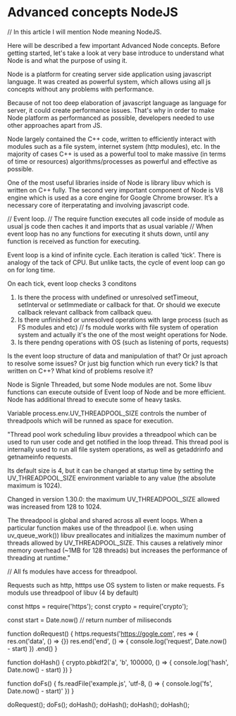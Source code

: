 # Advanced concepts NodeJS

// In this article I will mention Node meaning NodeJS.

Here will be described a few important Advanced Node concepts.
Before getting started, let's take a look at very base introduce to understand what Node is and what the purpose of using it.

Node is a platform for creating server side application using javascript language.
It was created as powerful system, which allows using all js concepts without any problems with performance.

Because of not too deep elaboration of javascript language as language for server, it could create performance issues.
That's why in order to make Node platform as performanced as possible, developers needed to use other approaches apart from JS.

Node largely contained the C++ code, written to efficiently interact with modules such as a file system, internet system (http modules), etc.
In the majority of cases C++ is used as a powerful tool to make massive (in terms of time or resources) algorithms/processes as powerful and effective as possible.

One of the most useful libraries inside of Node is library libuv which is written on C++ fully.
The second very important component of Node is V8 engine which is used as a core engine for Google Chrome browser.
It’s a necessary core of iterperatating and involving javascript code.


// Event loop. 
// The require function executes all code inside of module as usual js code then caches it and imports that as usual variable
// When event loop has no any functions for executing it shuts down, until any function is received as function for executing.


Event loop is a kind of infinite cycle.
Each iteration is called 'tick'.
There is analogy of the tack of CPU. But unlike tacts, the cycle of event loop can go on for long time. 

On each tick, event loop checks 3 conditons
1) Is there the process with undefined or unresolved setTimeout, setInterval or setImmediate or callback for that. Or should we execute callback relevant callback from callback queu.
2) Is there unfinished or unresolved operations with large process (such as FS modules and etc) // fs module works with file system of operation system and actually it's the one of the most weight operations for Node.
3) Is there pendng operations with OS (such as listening of ports, requests) 

Is the event loop structure of data and manipulation of that? Or just aproach to resolve some issues? Or just big function which run every tick?
Is that written on C++? 
What kind of problems resolve it?

Node is Signle Threaded, but some Node modules are not.
Some libuv functions can execute outside of Event loop of Node and be more efficient.
Node has additional thread to execute some of heavy tasks.

Variable process.env.UV_THREADPOOL_SIZE controls the number of threadpools which will be runned as space for execution.

"Thread pool work scheduling
libuv provides a threadpool which can be used to run user code and get notified in the loop thread. This thread pool is internally used to run all file system operations, as well as getaddrinfo and getnameinfo requests.

Its default size is 4, but it can be changed at startup time by setting the UV_THREADPOOL_SIZE environment variable to any value (the absolute maximum is 1024).

Changed in version 1.30.0: the maximum UV_THREADPOOL_SIZE allowed was increased from 128 to 1024.

The threadpool is global and shared across all event loops. When a particular function makes use of the threadpool (i.e. when using uv_queue_work()) libuv preallocates and initializes the maximum number of threads allowed by UV_THREADPOOL_SIZE. This causes a relatively minor memory overhead (~1MB for 128 threads) but increases the performance of threading at runtime."


// All fs modules have access for threadpool.

Requests such as http, htttps use OS system to listen or make requests.
Fs moduls use threadpool of libuv (4 by default)


const https = require('https');
const crypto = require('crypto');

const start = Date.now() // return number of miliseconds

function doRequest() {
  https.requests('https://gogle.com', res => {
    res.on('data', () => {})
    res.end('end', () => {
      console.log('request', Date.now() - start)
    })
  .end()
}

function doHash() {
  crypto.pbkdf2('a', 'b', 100000, () => {
    console.log('hash', Date.now() - start)
  })
}


function doFs() {
  fs.readFile('example.js', 'utf-8, () => {
    console.log('fs', Date.now() - start)'
  })
}

doRequest();
doFs();
doHash();
doHash();
doHash();
doHash();






